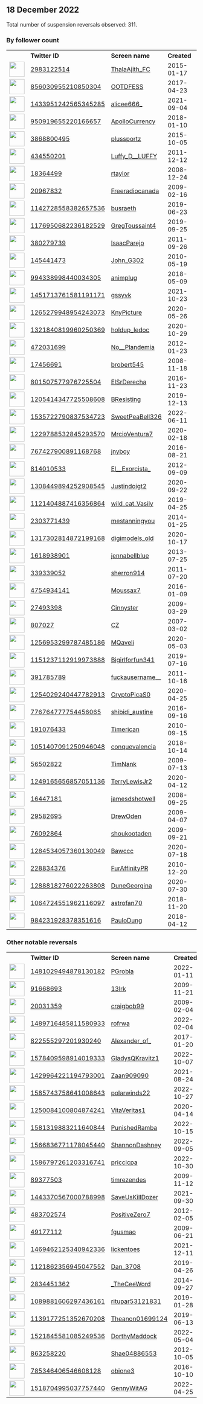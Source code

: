 
## 18 December 2022
Total number of suspension reversals observed: 311.

### By follower count
<table><tr><th></th><th align="left">Twitter ID</th><th align="left">Screen name</th>
<th align="left">Created</th><th align="left">Status</th><th align="left">Suspended</th><th align="left">Followers</th>
<tr><td><a href="https://pbs.twimg.com/profile_images/1604445962893606912/GjdwwVcM_normal.jpg"><img src="https://pbs.twimg.com/profile_images/1604445962893606912/GjdwwVcM_normal.jpg" width="40px" height="40px" align="center"/></a></td><td><a href="https://twitter.com/intent/user?user_id=2983122514">2983122514</a></td><td><a href="https://twitter.com/ThalaAjith_FC">ThalaAjith_FC</a></td><td>2015-01-17</td><td align="center"></td><td></td><td>558031</td></tr>
<tr><td><a href="https://pbs.twimg.com/profile_images/1543865838826299392/Vj0GFzMZ_normal.jpg"><img src="https://pbs.twimg.com/profile_images/1543865838826299392/Vj0GFzMZ_normal.jpg" width="40px" height="40px" align="center"/></a></td><td><a href="https://twitter.com/intent/user?user_id=856030955210850304">856030955210850304</a></td><td><a href="https://twitter.com/OOTDFESS">OOTDFESS</a></td><td>2017-04-23</td><td align="center"></td><td>2022-11-17</td><td>366996</td></tr>
<tr><td><a href="https://pbs.twimg.com/profile_images/1610294711067058177/6NOqOI8P_normal.jpg"><img src="https://pbs.twimg.com/profile_images/1610294711067058177/6NOqOI8P_normal.jpg" width="40px" height="40px" align="center"/></a></td><td><a href="https://twitter.com/intent/user?user_id=1433951242565345285">1433951242565345285</a></td><td><a href="https://twitter.com/alicee666_">alicee666_</a></td><td>2021-09-04</td><td align="center"></td><td></td><td>149756</td></tr>
<tr><td><a href="https://pbs.twimg.com/profile_images/1305614542232264709/_aKoBwph_normal.jpg"><img src="https://pbs.twimg.com/profile_images/1305614542232264709/_aKoBwph_normal.jpg" width="40px" height="40px" align="center"/></a></td><td><a href="https://twitter.com/intent/user?user_id=950919655220166657">950919655220166657</a></td><td><a href="https://twitter.com/ApolloCurrency">ApolloCurrency</a></td><td>2018-01-10</td><td align="center"></td><td></td><td>88781</td></tr>
<tr><td><a href="https://pbs.twimg.com/profile_images/1620437339024629760/QnQD0mni_normal.jpg"><img src="https://pbs.twimg.com/profile_images/1620437339024629760/QnQD0mni_normal.jpg" width="40px" height="40px" align="center"/></a></td><td><a href="https://twitter.com/intent/user?user_id=3868800495">3868800495</a></td><td><a href="https://twitter.com/plussportz">plussportz</a></td><td>2015-10-05</td><td align="center"></td><td>2022-12-08</td><td>64632</td></tr>
<tr><td><a href="https://pbs.twimg.com/profile_images/1604882391142748162/FHRPuyle_normal.jpg"><img src="https://pbs.twimg.com/profile_images/1604882391142748162/FHRPuyle_normal.jpg" width="40px" height="40px" align="center"/></a></td><td><a href="https://twitter.com/intent/user?user_id=434550201">434550201</a></td><td><a href="https://twitter.com/Luffy_D__LUFFY">Luffy_D__LUFFY</a></td><td>2011-12-12</td><td align="center">🚫</td><td></td><td>62429</td></tr>
<tr><td><a href="https://abs.twimg.com/sticky/default_profile_images/default_profile_normal.png"><img src="https://abs.twimg.com/sticky/default_profile_images/default_profile_normal.png" width="40px" height="40px" align="center"/></a></td><td><a href="https://twitter.com/intent/user?user_id=18364499">18364499</a></td><td><a href="https://twitter.com/rtaylor">rtaylor</a></td><td>2008-12-24</td><td align="center"></td><td></td><td>50350</td></tr>
<tr><td><a href="https://pbs.twimg.com/profile_images/1603950340478570498/iOUImJ34_normal.jpg"><img src="https://pbs.twimg.com/profile_images/1603950340478570498/iOUImJ34_normal.jpg" width="40px" height="40px" align="center"/></a></td><td><a href="https://twitter.com/intent/user?user_id=20967832">20967832</a></td><td><a href="https://twitter.com/Freeradiocanada">Freeradiocanada</a></td><td>2009-02-16</td><td align="center">🚫</td><td></td><td>50081</td></tr>
<tr><td><a href="https://pbs.twimg.com/profile_images/1576876450732441601/esr0-GCH_normal.png"><img src="https://pbs.twimg.com/profile_images/1576876450732441601/esr0-GCH_normal.png" width="40px" height="40px" align="center"/></a></td><td><a href="https://twitter.com/intent/user?user_id=1142728558382657536">1142728558382657536</a></td><td><a href="https://twitter.com/busraeth">busraeth</a></td><td>2019-06-23</td><td align="center"></td><td>2022-11-23</td><td>47267</td></tr>
<tr><td><a href="https://pbs.twimg.com/profile_images/1323926581899919360/sZbM9QLl_normal.jpg"><img src="https://pbs.twimg.com/profile_images/1323926581899919360/sZbM9QLl_normal.jpg" width="40px" height="40px" align="center"/></a></td><td><a href="https://twitter.com/intent/user?user_id=1176950682236182529">1176950682236182529</a></td><td><a href="https://twitter.com/GregToussaint4">GregToussaint4</a></td><td>2019-09-25</td><td align="center"></td><td></td><td>46289</td></tr>
<tr><td><a href="https://pbs.twimg.com/profile_images/1147497905063956482/S72eQ9na_normal.jpg"><img src="https://pbs.twimg.com/profile_images/1147497905063956482/S72eQ9na_normal.jpg" width="40px" height="40px" align="center"/></a></td><td><a href="https://twitter.com/intent/user?user_id=380279739">380279739</a></td><td><a href="https://twitter.com/IsaacParejo">IsaacParejo</a></td><td>2011-09-26</td><td align="center"></td><td></td><td>41853</td></tr>
<tr><td><a href="https://pbs.twimg.com/profile_images/1606761809209434112/9w1vvR8j_normal.jpg"><img src="https://pbs.twimg.com/profile_images/1606761809209434112/9w1vvR8j_normal.jpg" width="40px" height="40px" align="center"/></a></td><td><a href="https://twitter.com/intent/user?user_id=145441473">145441473</a></td><td><a href="https://twitter.com/John_G302">John_G302</a></td><td>2010-05-19</td><td align="center"></td><td>2022-12-09</td><td>36021</td></tr>
<tr><td><a href="https://pbs.twimg.com/profile_images/1398786994789093380/ywJaKT55_normal.jpg"><img src="https://pbs.twimg.com/profile_images/1398786994789093380/ywJaKT55_normal.jpg" width="40px" height="40px" align="center"/></a></td><td><a href="https://twitter.com/intent/user?user_id=994338998440034305">994338998440034305</a></td><td><a href="https://twitter.com/animplug">animplug</a></td><td>2018-05-09</td><td align="center"></td><td></td><td>33783</td></tr>
<tr><td><a href="https://pbs.twimg.com/profile_images/1589388346505285633/iqdHupBl_normal.jpg"><img src="https://pbs.twimg.com/profile_images/1589388346505285633/iqdHupBl_normal.jpg" width="40px" height="40px" align="center"/></a></td><td><a href="https://twitter.com/intent/user?user_id=1451713761581191171">1451713761581191171</a></td><td><a href="https://twitter.com/gssyvk">gssyvk</a></td><td>2021-10-23</td><td align="center"></td><td>2022-12-02</td><td>29879</td></tr>
<tr><td><a href="https://pbs.twimg.com/profile_images/1604084266111057923/o8N7AgCz_normal.jpg"><img src="https://pbs.twimg.com/profile_images/1604084266111057923/o8N7AgCz_normal.jpg" width="40px" height="40px" align="center"/></a></td><td><a href="https://twitter.com/intent/user?user_id=1265279948954243073">1265279948954243073</a></td><td><a href="https://twitter.com/KnyPicture">KnyPicture</a></td><td>2020-05-26</td><td align="center"></td><td></td><td>26296</td></tr>
<tr><td><a href="https://pbs.twimg.com/profile_images/1322228992963915777/p51ZRrTB_normal.jpg"><img src="https://pbs.twimg.com/profile_images/1322228992963915777/p51ZRrTB_normal.jpg" width="40px" height="40px" align="center"/></a></td><td><a href="https://twitter.com/intent/user?user_id=1321840819960250369">1321840819960250369</a></td><td><a href="https://twitter.com/holdup_ledoc">holdup_ledoc</a></td><td>2020-10-29</td><td align="center"></td><td></td><td>25863</td></tr>
<tr><td><a href="https://pbs.twimg.com/profile_images/1604641175428042752/4n3pGbGE_normal.jpg"><img src="https://pbs.twimg.com/profile_images/1604641175428042752/4n3pGbGE_normal.jpg" width="40px" height="40px" align="center"/></a></td><td><a href="https://twitter.com/intent/user?user_id=472031699">472031699</a></td><td><a href="https://twitter.com/No__Plandemia">No__Plandemia</a></td><td>2012-01-23</td><td align="center"></td><td>2022-02-13</td><td>23630</td></tr>
<tr><td><a href="https://pbs.twimg.com/profile_images/1566950071534604288/sQJMG71M_normal.jpg"><img src="https://pbs.twimg.com/profile_images/1566950071534604288/sQJMG71M_normal.jpg" width="40px" height="40px" align="center"/></a></td><td><a href="https://twitter.com/intent/user?user_id=17456691">17456691</a></td><td><a href="https://twitter.com/brobert545">brobert545</a></td><td>2008-11-18</td><td align="center"></td><td>2022-12-14</td><td>22057</td></tr>
<tr><td><a href="https://pbs.twimg.com/profile_images/1603866048159178752/oYv2F8JZ_normal.jpg"><img src="https://pbs.twimg.com/profile_images/1603866048159178752/oYv2F8JZ_normal.jpg" width="40px" height="40px" align="center"/></a></td><td><a href="https://twitter.com/intent/user?user_id=801507577976725504">801507577976725504</a></td><td><a href="https://twitter.com/ElSrDerecha">ElSrDerecha</a></td><td>2016-11-23</td><td align="center"></td><td></td><td>19021</td></tr>
<tr><td><a href="https://pbs.twimg.com/profile_images/1286988214637658113/ivSeJWq6_normal.jpg"><img src="https://pbs.twimg.com/profile_images/1286988214637658113/ivSeJWq6_normal.jpg" width="40px" height="40px" align="center"/></a></td><td><a href="https://twitter.com/intent/user?user_id=1205414347725508608">1205414347725508608</a></td><td><a href="https://twitter.com/BResisting">BResisting</a></td><td>2019-12-13</td><td align="center">🔒</td><td></td><td>18111</td></tr>
<tr><td><a href="https://pbs.twimg.com/profile_images/1535723275879387138/sDWtSy8l_normal.jpg"><img src="https://pbs.twimg.com/profile_images/1535723275879387138/sDWtSy8l_normal.jpg" width="40px" height="40px" align="center"/></a></td><td><a href="https://twitter.com/intent/user?user_id=1535722790837534723">1535722790837534723</a></td><td><a href="https://twitter.com/SweetPeaBell326">SweetPeaBell326</a></td><td>2022-06-11</td><td align="center"></td><td>2022-12-14</td><td>11857</td></tr>
<tr><td><a href="https://pbs.twimg.com/profile_images/1613215103263932416/y4ZNiFc7_normal.jpg"><img src="https://pbs.twimg.com/profile_images/1613215103263932416/y4ZNiFc7_normal.jpg" width="40px" height="40px" align="center"/></a></td><td><a href="https://twitter.com/intent/user?user_id=1229788532845293570">1229788532845293570</a></td><td><a href="https://twitter.com/MrcioVentura7">MrcioVentura7</a></td><td>2020-02-18</td><td align="center"></td><td>2022-09-10</td><td>11558</td></tr>
<tr><td><a href="https://pbs.twimg.com/profile_images/1478188274111889416/WFAf19A-_normal.jpg"><img src="https://pbs.twimg.com/profile_images/1478188274111889416/WFAf19A-_normal.jpg" width="40px" height="40px" align="center"/></a></td><td><a href="https://twitter.com/intent/user?user_id=767427900891168768">767427900891168768</a></td><td><a href="https://twitter.com/jnyboy">jnyboy</a></td><td>2016-08-21</td><td align="center"></td><td>2022-12-03</td><td>11045</td></tr>
<tr><td><a href="https://pbs.twimg.com/profile_images/941891180794695683/-ZKLRemd_normal.jpg"><img src="https://pbs.twimg.com/profile_images/941891180794695683/-ZKLRemd_normal.jpg" width="40px" height="40px" align="center"/></a></td><td><a href="https://twitter.com/intent/user?user_id=814010533">814010533</a></td><td><a href="https://twitter.com/El__Exorcista_">El__Exorcista_</a></td><td>2012-09-09</td><td align="center"></td><td></td><td>10609</td></tr>
<tr><td><a href="https://pbs.twimg.com/profile_images/1396189904976158723/sYbgNKD0_normal.jpg"><img src="https://pbs.twimg.com/profile_images/1396189904976158723/sYbgNKD0_normal.jpg" width="40px" height="40px" align="center"/></a></td><td><a href="https://twitter.com/intent/user?user_id=1308449894252908545">1308449894252908545</a></td><td><a href="https://twitter.com/Justindoigt2">Justindoigt2</a></td><td>2020-09-22</td><td align="center"></td><td></td><td>10302</td></tr>
<tr><td><a href="https://pbs.twimg.com/profile_images/1256684673058721798/W-L8UjQG_normal.jpg"><img src="https://pbs.twimg.com/profile_images/1256684673058721798/W-L8UjQG_normal.jpg" width="40px" height="40px" align="center"/></a></td><td><a href="https://twitter.com/intent/user?user_id=1121404887416356864">1121404887416356864</a></td><td><a href="https://twitter.com/wild_cat_Vasily">wild_cat_Vasily</a></td><td>2019-04-25</td><td align="center"></td><td></td><td>9407</td></tr>
<tr><td><a href="https://pbs.twimg.com/profile_images/1614800870725623809/Z0zss5QJ_normal.jpg"><img src="https://pbs.twimg.com/profile_images/1614800870725623809/Z0zss5QJ_normal.jpg" width="40px" height="40px" align="center"/></a></td><td><a href="https://twitter.com/intent/user?user_id=2303771439">2303771439</a></td><td><a href="https://twitter.com/mestanningyou">mestanningyou</a></td><td>2014-01-25</td><td align="center"></td><td></td><td>9370</td></tr>
<tr><td><a href="https://pbs.twimg.com/profile_images/1446323883942969348/BFXWNAAU_normal.jpg"><img src="https://pbs.twimg.com/profile_images/1446323883942969348/BFXWNAAU_normal.jpg" width="40px" height="40px" align="center"/></a></td><td><a href="https://twitter.com/intent/user?user_id=1317302814872199168">1317302814872199168</a></td><td><a href="https://twitter.com/digimodels_old">digimodels_old</a></td><td>2020-10-17</td><td align="center"></td><td></td><td>7304</td></tr>
<tr><td><a href="https://pbs.twimg.com/profile_images/1347947729167777797/KjaH73mE_normal.jpg"><img src="https://pbs.twimg.com/profile_images/1347947729167777797/KjaH73mE_normal.jpg" width="40px" height="40px" align="center"/></a></td><td><a href="https://twitter.com/intent/user?user_id=1618938901">1618938901</a></td><td><a href="https://twitter.com/jennabellblue">jennabellblue</a></td><td>2013-07-25</td><td align="center"></td><td></td><td>6863</td></tr>
<tr><td><a href="https://pbs.twimg.com/profile_images/1042257942316081154/BZ8R9g4o_normal.jpg"><img src="https://pbs.twimg.com/profile_images/1042257942316081154/BZ8R9g4o_normal.jpg" width="40px" height="40px" align="center"/></a></td><td><a href="https://twitter.com/intent/user?user_id=339339052">339339052</a></td><td><a href="https://twitter.com/sherron914">sherron914</a></td><td>2011-07-20</td><td align="center"></td><td></td><td>6727</td></tr>
<tr><td><a href="https://pbs.twimg.com/profile_images/1601547426820722688/Pz5SsdU2_normal.jpg"><img src="https://pbs.twimg.com/profile_images/1601547426820722688/Pz5SsdU2_normal.jpg" width="40px" height="40px" align="center"/></a></td><td><a href="https://twitter.com/intent/user?user_id=4754934141">4754934141</a></td><td><a href="https://twitter.com/Moussax7">Moussax7</a></td><td>2016-01-09</td><td align="center">🚫</td><td>2022-10-23</td><td>6345</td></tr>
<tr><td><a href="https://pbs.twimg.com/profile_images/1438347875419934727/PDX2aSDX_normal.jpg"><img src="https://pbs.twimg.com/profile_images/1438347875419934727/PDX2aSDX_normal.jpg" width="40px" height="40px" align="center"/></a></td><td><a href="https://twitter.com/intent/user?user_id=27493398">27493398</a></td><td><a href="https://twitter.com/Cinnyster">Cinnyster</a></td><td>2009-03-29</td><td align="center"></td><td>2022-10-29</td><td>5485</td></tr>
<tr><td><a href="https://pbs.twimg.com/profile_images/1611486551715860501/RwiaTrgz_normal.jpg"><img src="https://pbs.twimg.com/profile_images/1611486551715860501/RwiaTrgz_normal.jpg" width="40px" height="40px" align="center"/></a></td><td><a href="https://twitter.com/intent/user?user_id=807027">807027</a></td><td><a href="https://twitter.com/CZ">CZ</a></td><td>2007-03-02</td><td align="center"></td><td>2022-12-06</td><td>5448</td></tr>
<tr><td><a href="https://pbs.twimg.com/profile_images/1311707053073850370/fjBN9pgO_normal.jpg"><img src="https://pbs.twimg.com/profile_images/1311707053073850370/fjBN9pgO_normal.jpg" width="40px" height="40px" align="center"/></a></td><td><a href="https://twitter.com/intent/user?user_id=1256953299787485186">1256953299787485186</a></td><td><a href="https://twitter.com/MQaveli">MQaveli</a></td><td>2020-05-03</td><td align="center"></td><td></td><td>4836</td></tr>
<tr><td><a href="https://pbs.twimg.com/profile_images/1151933472803631108/i7qc_CvK_normal.jpg"><img src="https://pbs.twimg.com/profile_images/1151933472803631108/i7qc_CvK_normal.jpg" width="40px" height="40px" align="center"/></a></td><td><a href="https://twitter.com/intent/user?user_id=1151237112919973888">1151237112919973888</a></td><td><a href="https://twitter.com/Bigirlforfun341">Bigirlforfun341</a></td><td>2019-07-16</td><td align="center"></td><td>2022-10-20</td><td>4647</td></tr>
<tr><td><a href="https://pbs.twimg.com/profile_images/1593453489417781248/N0Yk_j7H_normal.jpg"><img src="https://pbs.twimg.com/profile_images/1593453489417781248/N0Yk_j7H_normal.jpg" width="40px" height="40px" align="center"/></a></td><td><a href="https://twitter.com/intent/user?user_id=391785789">391785789</a></td><td><a href="https://twitter.com/fuckausername__">fuckausername__</a></td><td>2011-10-16</td><td align="center">👋</td><td></td><td>4583</td></tr>
<tr><td><a href="https://pbs.twimg.com/profile_images/1623454336947822592/s31wopDC_normal.jpg"><img src="https://pbs.twimg.com/profile_images/1623454336947822592/s31wopDC_normal.jpg" width="40px" height="40px" align="center"/></a></td><td><a href="https://twitter.com/intent/user?user_id=1254029240447782913">1254029240447782913</a></td><td><a href="https://twitter.com/CryptoPicaS0">CryptoPicaS0</a></td><td>2020-04-25</td><td align="center"></td><td>2022-12-13</td><td>4324</td></tr>
<tr><td><a href="https://pbs.twimg.com/profile_images/1540910888722567169/K7joiBCH_normal.jpg"><img src="https://pbs.twimg.com/profile_images/1540910888722567169/K7joiBCH_normal.jpg" width="40px" height="40px" align="center"/></a></td><td><a href="https://twitter.com/intent/user?user_id=776764777754456065">776764777754456065</a></td><td><a href="https://twitter.com/shibidi_austine">shibidi_austine</a></td><td>2016-09-16</td><td align="center"></td><td>2022-12-08</td><td>4023</td></tr>
<tr><td><a href="https://pbs.twimg.com/profile_images/1544474171488493568/e4sXtgNE_normal.jpg"><img src="https://pbs.twimg.com/profile_images/1544474171488493568/e4sXtgNE_normal.jpg" width="40px" height="40px" align="center"/></a></td><td><a href="https://twitter.com/intent/user?user_id=191076433">191076433</a></td><td><a href="https://twitter.com/Timerican">Timerican</a></td><td>2010-09-15</td><td align="center"></td><td>2022-08-19</td><td>3911</td></tr>
<tr><td><a href="https://pbs.twimg.com/profile_images/1503425176087801859/lufoeI0x_normal.jpg"><img src="https://pbs.twimg.com/profile_images/1503425176087801859/lufoeI0x_normal.jpg" width="40px" height="40px" align="center"/></a></td><td><a href="https://twitter.com/intent/user?user_id=1051407091250946048">1051407091250946048</a></td><td><a href="https://twitter.com/conquevalencia">conquevalencia</a></td><td>2018-10-14</td><td align="center"></td><td>2022-06-01</td><td>3777</td></tr>
<tr><td><a href="https://pbs.twimg.com/profile_images/610123835/Tim_speaking_normal.jpg"><img src="https://pbs.twimg.com/profile_images/610123835/Tim_speaking_normal.jpg" width="40px" height="40px" align="center"/></a></td><td><a href="https://twitter.com/intent/user?user_id=56502822">56502822</a></td><td><a href="https://twitter.com/TimNank">TimNank</a></td><td>2009-07-13</td><td align="center"></td><td>2022-10-29</td><td>3679</td></tr>
<tr><td><a href="https://pbs.twimg.com/profile_images/1506612792811409413/Va0vQaQo_normal.jpg"><img src="https://pbs.twimg.com/profile_images/1506612792811409413/Va0vQaQo_normal.jpg" width="40px" height="40px" align="center"/></a></td><td><a href="https://twitter.com/intent/user?user_id=1249165656857051136">1249165656857051136</a></td><td><a href="https://twitter.com/TerryLewisJr2">TerryLewisJr2</a></td><td>2020-04-12</td><td align="center"></td><td>2022-10-21</td><td>3624</td></tr>
<tr><td><a href="https://pbs.twimg.com/profile_images/1091391775326044166/ivneLNK7_normal.jpg"><img src="https://pbs.twimg.com/profile_images/1091391775326044166/ivneLNK7_normal.jpg" width="40px" height="40px" align="center"/></a></td><td><a href="https://twitter.com/intent/user?user_id=16447181">16447181</a></td><td><a href="https://twitter.com/jamesdshotwell">jamesdshotwell</a></td><td>2008-09-25</td><td align="center">🔒</td><td></td><td>3614</td></tr>
<tr><td><a href="https://pbs.twimg.com/profile_images/1415459497812824067/2fNJLiLH_normal.jpg"><img src="https://pbs.twimg.com/profile_images/1415459497812824067/2fNJLiLH_normal.jpg" width="40px" height="40px" align="center"/></a></td><td><a href="https://twitter.com/intent/user?user_id=29582695">29582695</a></td><td><a href="https://twitter.com/DrewOden">DrewOden</a></td><td>2009-04-07</td><td align="center"></td><td>2022-12-16</td><td>3570</td></tr>
<tr><td><a href="https://pbs.twimg.com/profile_images/1491957191120601088/DaNokhFj_normal.png"><img src="https://pbs.twimg.com/profile_images/1491957191120601088/DaNokhFj_normal.png" width="40px" height="40px" align="center"/></a></td><td><a href="https://twitter.com/intent/user?user_id=76092864">76092864</a></td><td><a href="https://twitter.com/shoukootaden">shoukootaden</a></td><td>2009-09-21</td><td align="center"></td><td>2022-12-08</td><td>3560</td></tr>
<tr><td><a href="https://pbs.twimg.com/profile_images/1507491305127129089/CAyuO5FL_normal.jpg"><img src="https://pbs.twimg.com/profile_images/1507491305127129089/CAyuO5FL_normal.jpg" width="40px" height="40px" align="center"/></a></td><td><a href="https://twitter.com/intent/user?user_id=1284534057360130049">1284534057360130049</a></td><td><a href="https://twitter.com/Bawccc">Bawccc</a></td><td>2020-07-18</td><td align="center"></td><td>2022-11-22</td><td>3109</td></tr>
<tr><td><a href="https://pbs.twimg.com/profile_images/1602530004943790080/rDwZgcLr_normal.jpg"><img src="https://pbs.twimg.com/profile_images/1602530004943790080/rDwZgcLr_normal.jpg" width="40px" height="40px" align="center"/></a></td><td><a href="https://twitter.com/intent/user?user_id=228834376">228834376</a></td><td><a href="https://twitter.com/FurAffinityPR">FurAffinityPR</a></td><td>2010-12-20</td><td align="center"></td><td>2022-11-24</td><td>2966</td></tr>
<tr><td><a href="https://pbs.twimg.com/profile_images/1616795811056058373/H0axnL5k_normal.jpg"><img src="https://pbs.twimg.com/profile_images/1616795811056058373/H0axnL5k_normal.jpg" width="40px" height="40px" align="center"/></a></td><td><a href="https://twitter.com/intent/user?user_id=1288818276022263808">1288818276022263808</a></td><td><a href="https://twitter.com/DuneGeorgina">DuneGeorgina</a></td><td>2020-07-30</td><td align="center"></td><td>2022-12-17</td><td>2954</td></tr>
<tr><td><a href="https://pbs.twimg.com/profile_images/1084249515631235072/z1e9n_7u_normal.jpg"><img src="https://pbs.twimg.com/profile_images/1084249515631235072/z1e9n_7u_normal.jpg" width="40px" height="40px" align="center"/></a></td><td><a href="https://twitter.com/intent/user?user_id=1064724551962116097">1064724551962116097</a></td><td><a href="https://twitter.com/astrofan70">astrofan70</a></td><td>2018-11-20</td><td align="center"></td><td></td><td>2843</td></tr>
<tr><td><a href="https://pbs.twimg.com/profile_images/1493236604760215557/FBEL8ox5_normal.jpg"><img src="https://pbs.twimg.com/profile_images/1493236604760215557/FBEL8ox5_normal.jpg" width="40px" height="40px" align="center"/></a></td><td><a href="https://twitter.com/intent/user?user_id=984231928378351616">984231928378351616</a></td><td><a href="https://twitter.com/PauloDung">PauloDung</a></td><td>2018-04-12</td><td align="center"></td><td>2022-12-17</td><td>2838</td></tr>
</table>

### Other notable reversals
<table><tr><th></th><th align="left">Twitter ID</th><th align="left">Screen name</th>
<th align="left">Created</th><th align="left">Status</th><th align="left">Suspended</th><th align="left">Followers</th>
<tr><td><a href="https://pbs.twimg.com/profile_images/1575529527614242816/FlAjG1hI_normal.jpg"><img src="https://pbs.twimg.com/profile_images/1575529527614242816/FlAjG1hI_normal.jpg" width="40px" height="40px" align="center"/></a></td><td><a href="https://twitter.com/intent/user?user_id=1481029494878130182">1481029494878130182</a></td><td><a href="https://twitter.com/PGrobla">PGrobla</a></td><td>2022-01-11</td><td align="center"></td><td>2022-12-17</td><td>854</td></tr>
<tr><td><a href="https://pbs.twimg.com/profile_images/1551389604569309184/cyHQGVMT_normal.jpg"><img src="https://pbs.twimg.com/profile_images/1551389604569309184/cyHQGVMT_normal.jpg" width="40px" height="40px" align="center"/></a></td><td><a href="https://twitter.com/intent/user?user_id=91668693">91668693</a></td><td><a href="https://twitter.com/13lrk">13lrk</a></td><td>2009-11-21</td><td align="center"></td><td>2022-12-16</td><td>306</td></tr>
<tr><td><a href="https://pbs.twimg.com/profile_images/1520108916616699909/0auJAUlf_normal.png"><img src="https://pbs.twimg.com/profile_images/1520108916616699909/0auJAUlf_normal.png" width="40px" height="40px" align="center"/></a></td><td><a href="https://twitter.com/intent/user?user_id=20031359">20031359</a></td><td><a href="https://twitter.com/craigbob99">craigbob99</a></td><td>2009-02-04</td><td align="center"></td><td>2022-12-10</td><td>2519</td></tr>
<tr><td><a href="https://pbs.twimg.com/profile_images/1602739148842057731/qqlOIZvL_normal.jpg"><img src="https://pbs.twimg.com/profile_images/1602739148842057731/qqlOIZvL_normal.jpg" width="40px" height="40px" align="center"/></a></td><td><a href="https://twitter.com/intent/user?user_id=1489716485811580933">1489716485811580933</a></td><td><a href="https://twitter.com/rofrwa">rofrwa</a></td><td>2022-02-04</td><td align="center"></td><td>2022-12-14</td><td>13</td></tr>
<tr><td><a href="https://pbs.twimg.com/profile_images/1071437998548574208/TlU-NPLL_normal.jpg"><img src="https://pbs.twimg.com/profile_images/1071437998548574208/TlU-NPLL_normal.jpg" width="40px" height="40px" align="center"/></a></td><td><a href="https://twitter.com/intent/user?user_id=822555297201930240">822555297201930240</a></td><td><a href="https://twitter.com/Alexander_of_">Alexander_of_</a></td><td>2017-01-20</td><td align="center"></td><td>2022-12-05</td><td>84</td></tr>
<tr><td><a href="https://pbs.twimg.com/profile_images/1623069080088375298/dVzAUGCf_normal.jpg"><img src="https://pbs.twimg.com/profile_images/1623069080088375298/dVzAUGCf_normal.jpg" width="40px" height="40px" align="center"/></a></td><td><a href="https://twitter.com/intent/user?user_id=1578409598914019333">1578409598914019333</a></td><td><a href="https://twitter.com/GladysQKravitz1">GladysQKravitz1</a></td><td>2022-10-07</td><td align="center"></td><td>2022-12-16</td><td>1781</td></tr>
<tr><td><a href="https://pbs.twimg.com/profile_images/1617689564252102657/l7DgoNsc_normal.jpg"><img src="https://pbs.twimg.com/profile_images/1617689564252102657/l7DgoNsc_normal.jpg" width="40px" height="40px" align="center"/></a></td><td><a href="https://twitter.com/intent/user?user_id=1429964221194793001">1429964221194793001</a></td><td><a href="https://twitter.com/Zaan909090">Zaan909090</a></td><td>2021-08-24</td><td align="center"></td><td>2022-12-07</td><td>1277</td></tr>
<tr><td><a href="https://pbs.twimg.com/profile_images/1585744281989517312/OUAwmXeB_normal.jpg"><img src="https://pbs.twimg.com/profile_images/1585744281989517312/OUAwmXeB_normal.jpg" width="40px" height="40px" align="center"/></a></td><td><a href="https://twitter.com/intent/user?user_id=1585743758641008643">1585743758641008643</a></td><td><a href="https://twitter.com/polarwinds22">polarwinds22</a></td><td>2022-10-27</td><td align="center"></td><td>2022-12-01</td><td>115</td></tr>
<tr><td><a href="https://pbs.twimg.com/profile_images/1300256905412124673/Vvi-YmrF_normal.jpg"><img src="https://pbs.twimg.com/profile_images/1300256905412124673/Vvi-YmrF_normal.jpg" width="40px" height="40px" align="center"/></a></td><td><a href="https://twitter.com/intent/user?user_id=1250084100804874241">1250084100804874241</a></td><td><a href="https://twitter.com/VitaVeritas1">VitaVeritas1</a></td><td>2020-04-14</td><td align="center"></td><td>2022-12-14</td><td>1695</td></tr>
<tr><td><a href="https://pbs.twimg.com/profile_images/1584934893481611271/a6PUchVw_normal.jpg"><img src="https://pbs.twimg.com/profile_images/1584934893481611271/a6PUchVw_normal.jpg" width="40px" height="40px" align="center"/></a></td><td><a href="https://twitter.com/intent/user?user_id=1581319883211640844">1581319883211640844</a></td><td><a href="https://twitter.com/PunishedRamba">PunishedRamba</a></td><td>2022-10-15</td><td align="center"></td><td>2022-12-15</td><td>54</td></tr>
<tr><td><a href="https://abs.twimg.com/sticky/default_profile_images/default_profile_normal.png"><img src="https://abs.twimg.com/sticky/default_profile_images/default_profile_normal.png" width="40px" height="40px" align="center"/></a></td><td><a href="https://twitter.com/intent/user?user_id=1566836771178045440">1566836771178045440</a></td><td><a href="https://twitter.com/ShannonDashney">ShannonDashney</a></td><td>2022-09-05</td><td align="center"></td><td>2022-12-16</td><td>644</td></tr>
<tr><td><a href="https://pbs.twimg.com/profile_images/1586797348952358914/WF8Q5-bC_normal.jpg"><img src="https://pbs.twimg.com/profile_images/1586797348952358914/WF8Q5-bC_normal.jpg" width="40px" height="40px" align="center"/></a></td><td><a href="https://twitter.com/intent/user?user_id=1586797261203316741">1586797261203316741</a></td><td><a href="https://twitter.com/priccicpa">priccicpa</a></td><td>2022-10-30</td><td align="center"></td><td>2022-12-16</td><td>52</td></tr>
<tr><td><a href="https://pbs.twimg.com/profile_images/1599979762268741632/MOYvOWn__normal.png"><img src="https://pbs.twimg.com/profile_images/1599979762268741632/MOYvOWn__normal.png" width="40px" height="40px" align="center"/></a></td><td><a href="https://twitter.com/intent/user?user_id=89377503">89377503</a></td><td><a href="https://twitter.com/timrezendes">timrezendes</a></td><td>2009-11-12</td><td align="center">🔒</td><td>2022-12-09</td><td>14</td></tr>
<tr><td><a href="https://pbs.twimg.com/profile_images/1443404018529751041/NSsUrpou_normal.jpg"><img src="https://pbs.twimg.com/profile_images/1443404018529751041/NSsUrpou_normal.jpg" width="40px" height="40px" align="center"/></a></td><td><a href="https://twitter.com/intent/user?user_id=1443370567000788998">1443370567000788998</a></td><td><a href="https://twitter.com/SaveUsKillDozer">SaveUsKillDozer</a></td><td>2021-09-30</td><td align="center">🚫</td><td>2022-11-24</td><td>22</td></tr>
<tr><td><a href="https://pbs.twimg.com/profile_images/1266574338704064513/ngduDp3n_normal.jpg"><img src="https://pbs.twimg.com/profile_images/1266574338704064513/ngduDp3n_normal.jpg" width="40px" height="40px" align="center"/></a></td><td><a href="https://twitter.com/intent/user?user_id=483702574">483702574</a></td><td><a href="https://twitter.com/PositiveZero7">PositiveZero7</a></td><td>2012-02-05</td><td align="center"></td><td>2022-12-16</td><td>56</td></tr>
<tr><td><a href="https://pbs.twimg.com/profile_images/1431348785624535044/mcE3ztFu_normal.jpg"><img src="https://pbs.twimg.com/profile_images/1431348785624535044/mcE3ztFu_normal.jpg" width="40px" height="40px" align="center"/></a></td><td><a href="https://twitter.com/intent/user?user_id=49177112">49177112</a></td><td><a href="https://twitter.com/fgusmao">fgusmao</a></td><td>2009-06-21</td><td align="center"></td><td>2022-12-11</td><td>1131</td></tr>
<tr><td><a href="https://pbs.twimg.com/profile_images/1554785872687529985/jxRsYuKL_normal.jpg"><img src="https://pbs.twimg.com/profile_images/1554785872687529985/jxRsYuKL_normal.jpg" width="40px" height="40px" align="center"/></a></td><td><a href="https://twitter.com/intent/user?user_id=1469462125340942336">1469462125340942336</a></td><td><a href="https://twitter.com/lickentoes">lickentoes</a></td><td>2021-12-11</td><td align="center">🚫</td><td>2022-12-12</td><td>8</td></tr>
<tr><td><a href="https://pbs.twimg.com/profile_images/1437443747290222600/IwC_FYDd_normal.jpg"><img src="https://pbs.twimg.com/profile_images/1437443747290222600/IwC_FYDd_normal.jpg" width="40px" height="40px" align="center"/></a></td><td><a href="https://twitter.com/intent/user?user_id=1121862356945047552">1121862356945047552</a></td><td><a href="https://twitter.com/Dan_3708">Dan_3708</a></td><td>2019-04-26</td><td align="center"></td><td>2022-12-15</td><td>9</td></tr>
<tr><td><a href="https://pbs.twimg.com/profile_images/587823329890795520/hR10cEkx_normal.jpg"><img src="https://pbs.twimg.com/profile_images/587823329890795520/hR10cEkx_normal.jpg" width="40px" height="40px" align="center"/></a></td><td><a href="https://twitter.com/intent/user?user_id=2834451362">2834451362</a></td><td><a href="https://twitter.com/_TheCeeWord">_TheCeeWord</a></td><td>2014-09-27</td><td align="center"></td><td>2022-12-13</td><td>24</td></tr>
<tr><td><a href="https://pbs.twimg.com/profile_images/1605851566564442113/inxXhiI2_normal.jpg"><img src="https://pbs.twimg.com/profile_images/1605851566564442113/inxXhiI2_normal.jpg" width="40px" height="40px" align="center"/></a></td><td><a href="https://twitter.com/intent/user?user_id=1089881606297436161">1089881606297436161</a></td><td><a href="https://twitter.com/ritupar53121831">ritupar53121831</a></td><td>2019-01-28</td><td align="center"></td><td>2022-12-09</td><td>58</td></tr>
<tr><td><a href="https://pbs.twimg.com/profile_images/1341434413725306880/ubASUAmT_normal.jpg"><img src="https://pbs.twimg.com/profile_images/1341434413725306880/ubASUAmT_normal.jpg" width="40px" height="40px" align="center"/></a></td><td><a href="https://twitter.com/intent/user?user_id=1139177251352670208">1139177251352670208</a></td><td><a href="https://twitter.com/Theanon01699124">Theanon01699124</a></td><td>2019-06-13</td><td align="center"></td><td>2022-12-13</td><td>134</td></tr>
<tr><td><a href="https://pbs.twimg.com/profile_images/1521845841652158465/spW6zzTN_normal.jpg"><img src="https://pbs.twimg.com/profile_images/1521845841652158465/spW6zzTN_normal.jpg" width="40px" height="40px" align="center"/></a></td><td><a href="https://twitter.com/intent/user?user_id=1521845581085249536">1521845581085249536</a></td><td><a href="https://twitter.com/DorthyMaddock">DorthyMaddock</a></td><td>2022-05-04</td><td align="center"></td><td>2022-12-16</td><td>60</td></tr>
<tr><td><a href="https://pbs.twimg.com/profile_images/2683803663/edb38496704a74d813ce82223ceb71ec_normal.jpeg"><img src="https://pbs.twimg.com/profile_images/2683803663/edb38496704a74d813ce82223ceb71ec_normal.jpeg" width="40px" height="40px" align="center"/></a></td><td><a href="https://twitter.com/intent/user?user_id=863258220">863258220</a></td><td><a href="https://twitter.com/Shae04886553">Shae04886553</a></td><td>2012-10-05</td><td align="center"></td><td>2022-12-13</td><td>142</td></tr>
<tr><td><a href="https://pbs.twimg.com/profile_images/1535990798466048001/_S6auUE5_normal.jpg"><img src="https://pbs.twimg.com/profile_images/1535990798466048001/_S6auUE5_normal.jpg" width="40px" height="40px" align="center"/></a></td><td><a href="https://twitter.com/intent/user?user_id=785346406546608128">785346406546608128</a></td><td><a href="https://twitter.com/obione3">obione3</a></td><td>2016-10-10</td><td align="center"></td><td>2022-12-12</td><td>38</td></tr>
<tr><td><a href="https://pbs.twimg.com/profile_images/1521761484715532288/xzZGwg9T_normal.jpg"><img src="https://pbs.twimg.com/profile_images/1521761484715532288/xzZGwg9T_normal.jpg" width="40px" height="40px" align="center"/></a></td><td><a href="https://twitter.com/intent/user?user_id=1518704995037757440">1518704995037757440</a></td><td><a href="https://twitter.com/GennyWitAG">GennyWitAG</a></td><td>2022-04-25</td><td align="center"></td><td>2022-11-29</td><td>1</td></tr>
</table>

